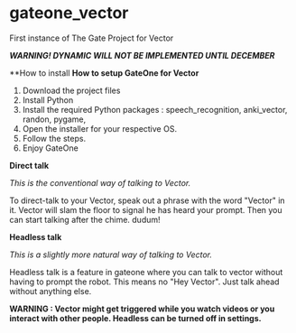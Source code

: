 # gateone_vector
First instance of The Gate Project for Vector

***WARNING! DYNAMIC WILL NOT BE IMPLEMENTED UNTIL DECEMBER***

**How to install
**How to setup GateOne for Vector**

1. Download the project files
2. Install Python
3. Install the required Python packages :
  speech_recognition,
  anki_vector,
  randon,
  pygame,
4. Open the installer for your respective OS.
5. Follow the steps.
6. Enjoy GateOne


**Direct talk**

*This is the conventional way of talking to Vector.*

To direct-talk to your Vector, speak out a phrase with the word "Vector" in it. Vector will slam the floor to signal he has heard your prompt.
Then you can start talking after the chime. dudum!

**Headless talk**

*This is a slightly more natural way of talking to Vector.*

Headless talk is a feature in gateone where you can talk to vector without having to prompt the robot. This means no "Hey Vector".
Just talk ahead without anything else.

**WARNING : Vector might get triggered while you watch videos or you interact with other people. Headless can be turned off in settings.**

